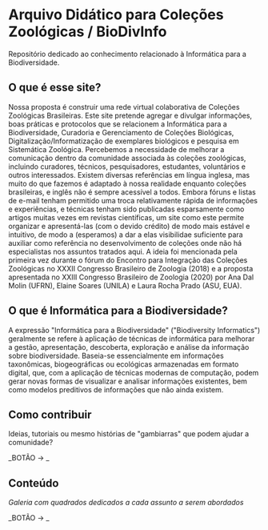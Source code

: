 # Arquivo Didático para Coleções Zoológicas / BioDivInfo

Repositório dedicado ao conhecimento relacionado à Informática para a Biodiversidade.

## O que é esse site?

Nossa proposta é construir uma rede virtual colaborativa de Coleções Zoológicas Brasileiras. 
Este site pretende agregar e divulgar informações, boas práticas e protocolos que se relacionem a Informática para a Biodiversidade, Curadoria e Gerenciamento de Coleções Biológicas, Digitalização/Informatização de exemplares biológicos e pesquisa em Sistemática Zoológica.
Percebemos a necessidade de melhorar a comunicação dentro da comunidade associada às coleções zoológicas, incluindo curadores, técnicos, pesquisadores, estudantes, voluntários e outros interessados. Existem diversas referências em língua inglesa, mas muito do que fazemos é adaptado à nossa realidade enquanto coleções brasileiras, e inglês não é sempre acessível a todos. Embora fóruns e listas de e-mail tenham permitido uma troca relativamente rápida de informações e experiências, e técnicas tenham sido publicadas esparsamente como artigos muitas vezes em revistas científicas, um site como este permite organizar e apresentá-las (com o devido crédito) de modo mais estável e intuitivo, de modo a (esperamos) a dar a elas visibilidae suficiente para auxiliar como referência no desenvolvimento de coleções onde não há especialistas nos assuntos tratados aqui.
A ideia foi mencionada pela primeira vez durante o fórum do Encontro para Integração das Coleções Zoológicas no XXXII Congresso Brasileiro de Zoologia (2018) e a proposta apresentada no XXIII Congresso Brasileiro de Zoologia (2020) por Ana Dal Molin (UFRN), Elaine Soares (UNILA) e Laura Rocha Prado (ASU, EUA). 


## O que é Informática para a Biodiversidade?

A expressão "Informática para a Biodiversidade" ("Biodiversity Informatics") geralmente se refere à aplicação de técnicas de informática para melhorar a gestão, apresentação, descoberta, exploração e análise da informação sobre biodiversidade. Baseia-se essencialmente em informações taxonômicas, biogeográficas ou ecológicas armazenadas em formato digital, que, com a aplicação de técnicas modernas de computação, podem gerar novas formas de visualizar e analisar informações existentes, bem como modelos preditivos de informações que não ainda existem. 


## Como contribuir

Ideias, tutoriais ou mesmo histórias de "gambiarras" que podem ajudar a comunidade? 

_BOTÃO -> _


## Conteúdo

_Galeria com quadrados dedicados a cada assunto a serem abordados_


_BOTÃO -> _

